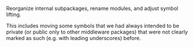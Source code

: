 Reorganize internal subpackages, rename modules, and adjust symbol lifting.

This includes moving some symbols that we had always intended to be private (or
public only to other middleware packages) that were not clearly marked as such
(e.g. with leading underscores) before.
